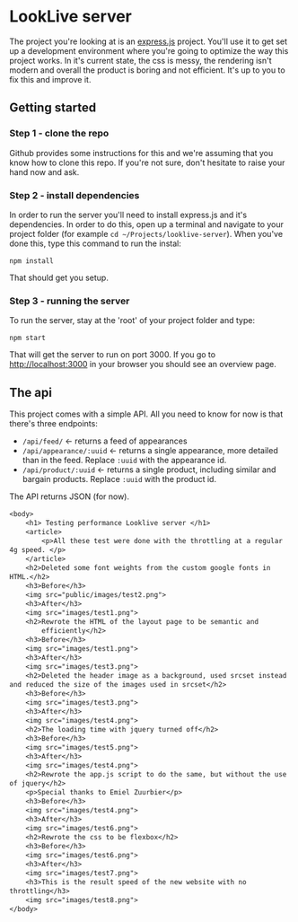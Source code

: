 # LookLive server

The project you're looking at is an [express.js](http://expressjs.com) project. You'll use it to get set up a development environment where you're
going to optimize the way this project works. In it's current state, the css is messy, the rendering isn't modern and
overall the product is boring and not efficient. It's up to you to fix this and improve it.

## Getting started

### Step 1 - clone the repo
Github provides some instructions for this and we're assuming that you know how to clone this repo. If you're not sure,
don't hesitate to raise your hand now and ask.

### Step 2 - install dependencies
In order to run the server you'll need to install express.js and it's dependencies. In order to do this, open up a 
terminal and navigate to your project folder (for example `cd ~/Projects/looklive-server`). When you've done this, type
this command to run the instal:

```
npm install
```

That should get you setup.

### Step 3 - running the server
To run the server, stay at the 'root' of your project folder and type:

```
npm start
```

That will get the server to run on port 3000. If you go to [http://localhost:3000](http://localhost:3000) in your browser
you should see an overview page.

## The api

This project comes with a simple API. All you need to know for now is that there's three endpoints:

* `/api/feed/` <- returns a feed of appearances
* `/api/appearance/:uuid` <- returns a single appearance, more detailed than in the feed. Replace `:uuid` with the 
appearance id.
* `/api/product/:uuid` <- returns a single product, including similar and bargain products. Replace `:uuid` with the 
product id.

The API returns JSON (for now).

    <body>
        <h1> Testing performance Looklive server </h1> 
        <article>
            <p>All these test were done with the throttling at a regular 4g speed. </p>
        </article>
        <h2>Deleted some font weights from the custom google fonts in HTML.</h2>
        <h3>Before</h3>
        <img src="public/images/test2.png">
        <h3>After</h3>
        <img src="images/test1.png">
        <h2>Rewrote the HTML of the layout page to be semantic and 
            efficiently</h2>
        <h3>Before</h3>
        <img src="images/test1.png">
        <h3>After</h3>
        <img src="images/test3.png">
        <h2>Deleted the header image as a background, used srcset instead and reduced the size of the images used in srcset</h2>
        <h3>Before</h3>
        <img src="images/test3.png">
        <h3>After</h3>
        <img src="images/test4.png">
        <h2>The loading time with jquery turned off</h2>
        <h3>Before</h3>
        <img src="images/test5.png">
        <h3>After</h3>
        <img src="images/test4.png">
        <h2>Rewrote the app.js script to do the same, but without the use of jquery</h2>
        <p>Special thanks to Emiel Zuurbier</p>
        <h3>Before</h3>
        <img src="images/test4.png">
        <h3>After</h3>
        <img src="images/test6.png">
        <h2>Rewrote the css to be flexbox</h2>
        <h3>Before</h3>
        <img src="images/test6.png">
        <h3>After</h3>
        <img src="images/test7.png">
        <h3>This is the result speed of the new website with no throttling</h3>
        <img src="images/test8.png">
    </body>
</html>
